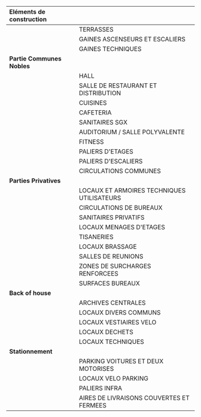 | **Eléments de construction** |  |
| :--- | :--- |
|  | TERRASSES |
|  | GAINES ASCENSEURS ET ESCALIERS |
|  | GAINES TECHNIQUES |
| **Partie Communes Nobles** |  |
|  | HALL |
|  | SALLE DE RESTAURANT ET DISTRIBUTION |
|  | CUISINES |
|  | CAFETERIA |
|  | SANITAIRES SGX |
|  | AUDITORIUM / SALLE POLYVALENTE |
|  | FITNESS |
|  | PALIERS D'ETAGES |
|  | PALIERS D'ESCALIERS |
|  | CIRCULATIONS COMMUNES |
| **Parties Privatives** |  |
|  | LOCAUX ET ARMOIRES TECHNIQUES UTILISATEURS |
|  | CIRCULATIONS DE BUREAUX |
|  | SANITAIRES PRIVATIFS |
|  | LOCAUX MENAGES D'ETAGES |
|  | TISANERIES |
|  | LOCAUX BRASSAGE |
|  | SALLES DE REUNIONS |
|  | ZONES DE SURCHARGES RENFORCEES |
|  | SURFACES BUREAUX |
| **Back of house** |  |
|  | ARCHIVES CENTRALES |
|  | LOCAUX DIVERS COMMUNS |
|  | LOCAUX VESTIAIRES VELO |
|  | LOCAUX DECHETS |
|  | LOCAUX TECHNIQUES |
| **Stationnement** |  |
|  | PARKING VOITURES ET DEUX MOTORISES |
|  | LOCAUX VELO PARKING |
|  | PALIERS INFRA |
|  | AIRES DE LIVRAISONS COUVERTES ET FERMEES |